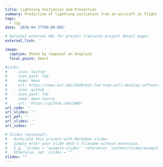```yaml
---
title: Lightning Initiation and Prevention
summary: Prediction of lightning initiation from an aircraft in flight is still at an early stage of research. Even though the phenomenological description of lightning initiation from aircraft is well accepted, a predictive mathematical formulation is well beyond today's understanding and computational capabilities. An improved physical description of the lightning initiation phenomena is important for prevention and protection. Our project has so far dealt with three areas (1) analytical and computational models of pre-strike electrostatics and leader initiation; (2) analytical and computational models of swept stroke physics; (3) lightning avoidance strategy based on a charge control method. This project is funded by the Boeing Company.
tags:
  - lip
date: '2020-04-27T00:00:00Z'

# Optional external URL for project (replaces project detail page).
external_link: ''

image:
  caption: Photo by rawpixel on Unsplash
  focal_point: Smart

#links:
#   - icon: twitter
#     icon_pack: fab
#     name: News 
#     url: https://news.mit.edu/2020/mit-led-team-will-develop-software-forecast-space-storms-0910
#   - icon: github
#     icon_pack: fab
#     name: Open Source
#     url: 'https://github.com/SWQU'
url_code: ''
url_slides: ''
url_pdf: ''
url_slides: ''
url_video: ''

# Slides (optional).
#   Associate this project with Markdown slides.
#   Simply enter your slide deck's filename without extension.
#   E.g. `slides = "example-slides"` references `content/slides/example-slides.md`.
#   Otherwise, set `slides = ""`.
slides: ""
---
```


